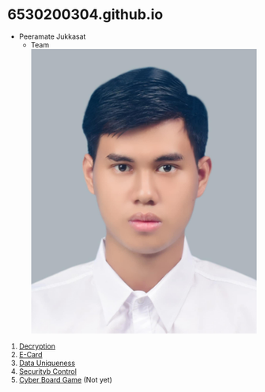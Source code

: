# 6530200304.github.io

- Peeramate Jukkasat
   - Team
![Me](Image/Me.jpg)
1. [Decryption](Decryption.md)
2. [E-Card](e-card.md)
3. [Data Uniqueness](uniqueness.md)
4. [Securityb Control](security-control.md)
5. [Cyber Board Game](board-game.md) (Not yet)

